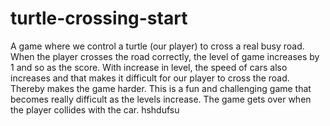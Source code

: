 # turtle-crossing-start
A game where we control a turtle (our player) to cross a real busy road. When the player crosses the road correctly, the level of game increases by 1 and so as the score. With increase in level, the speed of cars 
also increases and that makes it difficult for our player to cross the road. Thereby makes the game harder. This is a fun and challenging game that becomes really difficult as the levels increase.
The game gets over when the player collides with the car.
hshdufsu
